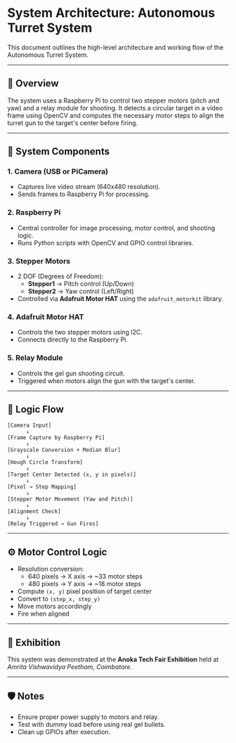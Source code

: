 
# System Architecture: Autonomous Turret System

This document outlines the high-level architecture and working flow of the Autonomous Turret System.

---

## 🔄 Overview

The system uses a Raspberry Pi to control two stepper motors (pitch and yaw) and a relay module for shooting. It detects a circular target in a video frame using OpenCV and computes the necessary motor steps to align the turret gun to the target's center before firing.

---

## 📐 System Components

### 1. **Camera (USB or PiCamera)**
- Captures live video stream (640x480 resolution).
- Sends frames to Raspberry Pi for processing.

### 2. **Raspberry Pi**
- Central controller for image processing, motor control, and shooting logic.
- Runs Python scripts with OpenCV and GPIO control libraries.

### 3. **Stepper Motors**
- 2 DOF (Degrees of Freedom):
  - **Stepper1** → Pitch control (Up/Down)
  - **Stepper2** → Yaw control (Left/Right)
- Controlled via **Adafruit Motor HAT** using the `adafruit_motorkit` library.

### 4. **Adafruit Motor HAT**
- Controls the two stepper motors using I2C.
- Connects directly to the Raspberry Pi.

### 5. **Relay Module**
- Controls the gel gun shooting circuit.
- Triggered when motors align the gun with the target's center.

---

## 🧠 Logic Flow

```text
[Camera Input]
      ↓
[Frame Capture by Raspberry Pi]
      ↓
[Grayscale Conversion + Median Blur]
      ↓
[Hough Circle Transform]
      ↓
[Target Center Detected (x, y in pixels)]
      ↓
[Pixel → Step Mapping]
      ↓
[Stepper Motor Movement (Yaw and Pitch)]
      ↓
[Alignment Check]
      ↓
[Relay Triggered → Gun Fires]
```

---

## ⚙️ Motor Control Logic

- Resolution conversion:
  - 640 pixels → X axis → ~33 motor steps
  - 480 pixels → Y axis → ~18 motor steps
- Compute `(x, y)` pixel position of target center
- Convert to `(step_x, step_y)`
- Move motors accordingly
- Fire when aligned

---

## 🧪 Exhibition

This system was demonstrated at the **Anoka Tech Fair Exhibition** held at *Amrita Vishwavidya Peetham, Coimbatore*.

---

## 🛡️ Notes

- Ensure proper power supply to motors and relay.
- Test with dummy load before using real gel bullets.
- Clean up GPIOs after execution.

